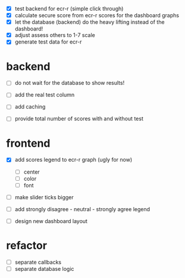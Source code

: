 - [x] test backend for ecr-r (simple click through)
- [x] calculate secure score from ecr-r scores for the dashboard graphs
- [x] let the database (backend) do the heavy lifting instead of the dashboard!
- [x] adjust assess others to 1-7 scale
- [x] generate test data for ecr-r

# backend
- [ ] do not wait for the database to show results!
- [ ] add the real test column
- [ ] add caching
- [ ] provide total number of scores with and without test


# frontend
- [x] add scores legend to ecr-r graph (ugly for now)
    - [ ] center
    - [ ] color
    - [ ] font
- [ ] make slider ticks bigger
- [ ] add strongly disagree - neutral - strongly agree legend

- [ ] design new dashboard layout

# refactor
- [ ] separate callbacks
- [ ] separate database logic
